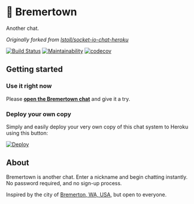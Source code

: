# 💬 Bremertown  

Another chat.  

_Originally forked from [lstoll/socket-io-chat-heroku](https://github.com/lstoll/socket-io-chat-heroku)_  

[![Build Status](https://travis-ci.org/nothingworksright/bremertown_chatroom.svg?branch=master)](https://travis-ci.org/nothingworksright/bremertown_chatroom)
[![Maintainability](https://api.codeclimate.com/v1/badges/011d4387448b7971c24d/maintainability)](https://codeclimate.com/github/nothingworksright/bremertown_chatroom/maintainability)
[![codecov](https://codecov.io/gh/nothingworksright/bremertown_chatroom/branch/master/graph/badge.svg)](https://codecov.io/gh/nothingworksright/bremertown_chatroom)  

## Getting started  

### Use it right now  

Please **[open the Bremertown chat](http://www.bremertown.com)** and give it a try.  

### Deploy your own copy  

Simply and easily deploy your very own copy of this chat system to Heroku using this button:  

[![Deploy](https://www.herokucdn.com/deploy/button.svg)](https://heroku.com/deploy)  

## About  

Bremertown is another chat. Enter a nickname and begin chatting instantly. No password required, and no sign-up process.  

Inspired by the city of [Bremerton, WA, USA](http://www.ci.bremerton.wa.us/), but open to everyone.  
